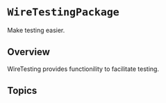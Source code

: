 # ``WireTestingPackage``

Make testing easier.

## Overview

WireTesting provides functionility to facilitate testing.

## Topics
